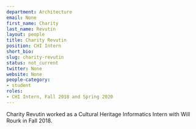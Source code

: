 ```yaml
---
department: Architecture
email: None
first_name: Charity
last_name: Revutin
layout: people
title: Charity Revutin
position: CHI Intern
short_bio:
slug: charity-revutin
status: not_current
twitter: None
website: None
people-category:
- student
roles:
- CHI Intern, Fall 2018 and Spring 2020
---
```


Charity Revutin worked as a Cultural Heritage Informatics Intern with Will Rourk in Fall 2018.
